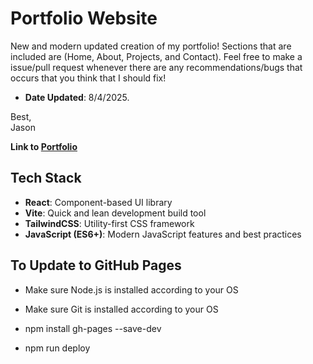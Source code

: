 # Portfolio Website
New and modern updated creation of my portfolio! Sections that are included are (Home, About, Projects, and Contact). Feel free to make a issue/pull request whenever there are any recommendations/bugs that occurs that you think that I should fix!
- **Date Updated**: 8/4/2025.

Best,<br>
Jason

**Link to [Portfolio](https://serjason2.github.io/jason-portfolio)** 

## Tech Stack
- **React**: Component-based UI library
- **Vite**: Quick and lean development build tool
- **TailwindCSS**: Utility-first CSS framework
- **JavaScript (ES6+)**: Modern JavaScript features and best practices

## To Update to GitHub Pages
- Make sure Node.js is installed according to your OS
- Make sure Git is installed according to your OS

- npm install gh-pages --save-dev
- npm run deploy
